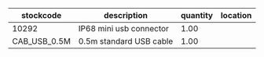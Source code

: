 |stockcode|description|quantity|location|
|---------|-----------|--------|--------|
|10292|IP68 mini usb connector|1.00||
|CAB_USB_0.5M|0.5m standard USB cable|1.00||
